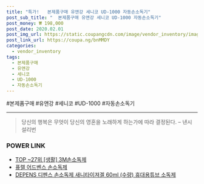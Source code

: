 ```yaml
--- 
title: "특가!   본제품구매 유앤강 세니코 UD-1000 자동손소독기" 
post_sub_title: "  본제품구매 유앤강 세니코 UD-1000 자동손소독기" 
post_money: ₩ 198,000 
post_date: 2020.02.01 
post_img_url: https://static.coupangcdn.com/image/vendor_inventory/images/2015/12/08/17/4/a9a32ec2-26e7-4411-a664-7e25ebc66c6c.jpg 
post_link_url: https://coupa.ng/bnMMDY 
categories: 
  - vendor_inventory 
tags: 
  - 본제품구매 
  - 유앤강 
  - 세니코 
  - UD-1000 
  - 자동손소독기 
--- 
```

  #본제품구매 #유앤강 #세니코 #UD-1000 #자동손소독기 
<hr> 

> 당신의 행복은 무엇이 당신의 영혼을 노래하게 하는가에 따라 결정된다. – 낸시 설리번 


### POWER LINK

* <a href="https://blog.naver.com/an0733/221785220540" target="_blank"> TOP ~27위 [생활] 3M손소독제</a>
* <a href="https://blog.naver.com/fasyy4321/221786978898" target="_blank">퓨렐 어드벤스 손소독제</a>
* <a href="https://blog.naver.com/fasyy4321/221787018062" target="_blank">DEPENS 디펜스 손소독제 새니타이져겔 60ml (수량) 휴대용튜브 소독제</a>
